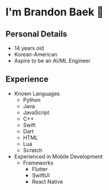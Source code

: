 # I'm Brandon Baek 🤗

## Personal Details
- 14 years old
- Korean-American
- Aspire to be an AI/ML Engineer

## Experience
- Known Languages
  - Python
  - Java
  - JavaScript
  - C++
  - Swift
  - Dart
  - HTML
  - Lua
  - Scratch
- Experienced in Mobile Development
  - Frameworks
    - Flutter
    - SwiftUI
    - React Native
